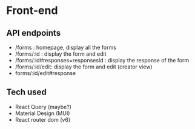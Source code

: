 # Front-end

## API endpoints

- /forms : homepage, display all the forms
- /forms/:id : display the form and edit
- /forms/:id#responses=responsesId : display the response of the form
- /forms/:id/edit: display the form and edit (creator view)
- forms/:id/edit#response

## Tech used

- React Query (maybe?)
- Material Design (MUI)
- React router dom (v6)
